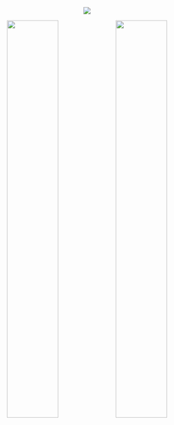 
<!--
**arpittaneja/arpittaneja** is a ✨ _special_ ✨ repository because its `README.md` (this file) appears on your GitHub profile.

Here are some ideas to get you started:

- 🔭 I’m currently working on ...
- 🌱 I’m currently learning ...
- 👯 I’m looking to collaborate on ...
- 🤔 I’m looking for help with ...
- 💬 Ask me about ...
- 📫 How to reach me: ...
- 😄 Pronouns: ...
- ⚡ Fun fact: ...
-->


<!--[![My GitHub stats](https://github-readme-stats.vercel.app/api?username=arpittaneja&show_icons=true&theme=tokyonight)](https://github.com/anuraghazra/github-readme-stats)     
[![Top Langs](https://github-readme-stats.vercel.app/api/top-langs/?username=arpittaneja&show_icons=true&theme=tokyonight)](https://github.com/anuraghazra/github-readme-stats)

[![Top Langs](https://github-readme-stats.vercel.app/api/top-langs/?username=arpittaneja&show_icons=true&theme=tokyonight&layout=compact)](https://github.com/anuraghazra/github-readme-stats)
-->
<!-- 
<a href="#">
  <img align="center" src="https://github-readme-stats.vercel.app/api?username=arpittaneja&show_icons=true&theme=tokyonight" />
</a>
<a href="#">
  
</a> -->
<!--   <img align="center "src="https://github-readme-stats.vercel.app/api/top-langs/?username=arpittaneja&show_icons=true&theme=tokyonight&layout=compact" /> -->
<p align="center">
  <img src="https://github-readme-stats.vercel.app/api/top-langs/?username=arpittaneja&show_icons=true&theme=tokyonight&layout=compact" />
</p>
<p align="center">
  <img width="48%" src="https://github-readme-stats.vercel.app/api?username=arpittaneja&show_icons=true&theme=tokyonight" />
  <img width="48%" src="https://github-readme-streak-stats.herokuapp.com/?user=arpittaneja&theme=tokyonight" />
</p>
